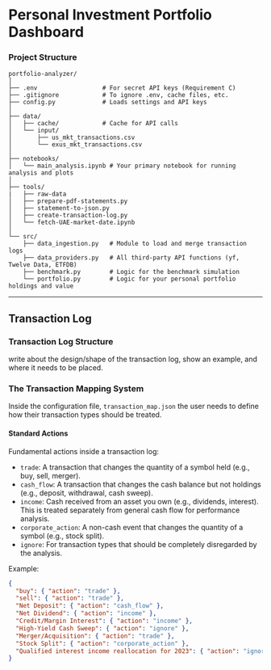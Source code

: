# Personal Investment Portfolio Dashboard 

### Project Structure


```
portfolio-analyzer/
│
├── .env                  # For secret API keys (Requirement C)
├── .gitignore            # To ignore .env, cache files, etc.
├── config.py             # Loads settings and API keys
│
├── data/
│   ├── cache/            # Cache for API calls
│   └── input/
│       ├── us_mkt_transactions.csv
│       └── exus_mkt_transactions.csv
│
├── notebooks/
│   └── main_analysis.ipynb # Your primary notebook for running analysis and plots
│
├── tools/ 
|   ├── raw-data     
│   ├── prepare-pdf-statements.py
│   ├── statement-to-json.py
│   ├── create-transaction-log.py
│   └── fetch-UAE-market-date.ipynb
│
└── src/
    ├── data_ingestion.py   # Module to load and merge transaction logs
    ├── data_providers.py   # All third-party API functions (yf, Twelve Data, ETFDB)
    ├── benchmark.py        # Logic for the benchmark simulation
    └── portfolio.py        # Logic for your personal portfolio holdings and value
```

-----

## Transaction Log

### Transaction Log Structure

write about the design/shape of the transaction log, show an example, and where it needs to be placed.

### The Transaction Mapping System

Inside the configuration file, `transaction_map.json` the user needs to define how their transaction types should be treated.

#### Standard Actions

Fundamental actions inside a transaction log:

- `trade`: A transaction that changes the quantity of a symbol held (e.g., buy, sell, merger).
- `cash_flow`: A transaction that changes the cash balance but not holdings (e.g., deposit, withdrawal, cash sweep).
- `income`: Cash received from an asset you own (e.g., dividends, interest). This is treated separately from general cash flow for performance analysis.
- `corporate_action`: A non-cash event that changes the quantity of a symbol (e.g., stock split).
- `ignore`: For transaction types that should be completely disregarded by the analysis.

Example: 

```json
{
  "buy": { "action": "trade" },
  "sell": { "action": "trade" },
  "Net Deposit": { "action": "cash_flow" },
  "Net Dividend": { "action": "income" },
  "Credit/Margin Interest": { "action": "income" },
  "High-Yield Cash Sweep": { "action": "ignore" },
  "Merger/Acquisition": { "action": "trade" },
  "Stock Split": { "action": "corporate_action" },
  "Qualified interest income reallocation for 2023": { "action": "ignore" }
}
```
